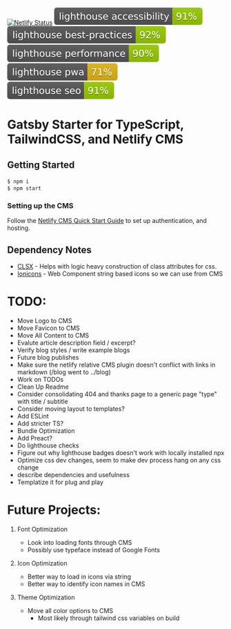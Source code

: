 [![Netlify Status](https://api.netlify.com/api/v1/badges/d99d8c8d-62af-4761-9bf2-c2f317e7705e/deploy-status)](https://app.netlify.com/sites/gatsby-starter-typescript-tailwind-netlifycms/deploys)
![Lighthouse Accessibility](./lighthouse-badges/lighthouse_accessibility.svg)
![Lighthouse Best Practices](./lighthouse-badges/lighthouse_best-practices.svg)
![Lighthouse Performance](./lighthouse-badges/lighthouse_performance.svg)
![Lighthouse PWA](./lighthouse-badges/lighthouse_pwa.svg)
![Lighthouse SEO](./lighthouse-badges/lighthouse_seo.svg)

# Gatsby Starter for TypeScript, TailwindCSS, and Netlify CMS

## Getting Started

```
$ npm i
$ npm start
```

### Setting up the CMS

Follow the [Netlify CMS Quick Start Guide](https://www.netlifycms.org/docs/quick-start/#authentication) to set up authentication, and hosting.

## Dependency Notes

- [CLSX](https://github.com/lukeed/clsx) - Helps with logic heavy construction of class attributes for css.
- [Ionicons](https://ionicons.com/) - Web Component string based icons so we can use from CMS

# TODO:

- Move Logo to CMS
- Move Favicon to CMS
- Move All Content to CMS
- Evalute article description field / excerpt?
- Verify blog styles / write example blogs
- Future blog publishes
- Make sure the netlify relative CMS plugin doesn't conflict with links in markdown (/blog went to ../blog)
- Work on TODOs
- Clean Up Readme
- Consider consolidating 404 and thanks page to a generic page "type" with title / subtitle
- Consider moving layout to templates?
- Add ESLint
- Add stricter TS?
- Bundle Optimization
- Add Preact?
- Do lighthouse checks
- Figure out why lighthouse badges doesn't work with locally installed npx
- Optimize css dev changes, seem to make dev process hang on any css change
- describe dependencies and usefulness
- Templatize it for plug and play

# Future Projects:

1. Font Optimization

   - Look into loading fonts through CMS
   - Possibly use typeface instead of Google Fonts

2. Icon Optimization

   - Better way to load in icons via string
   - Better way to identify icon names in CMS

3. Theme Optimization
   - Move all color options to CMS
     - Most likely through tailwind css variables on build
